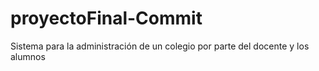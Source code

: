 # proyectoFinal-Commit
Sistema para la administración de un colegio por parte del docente y los alumnos
